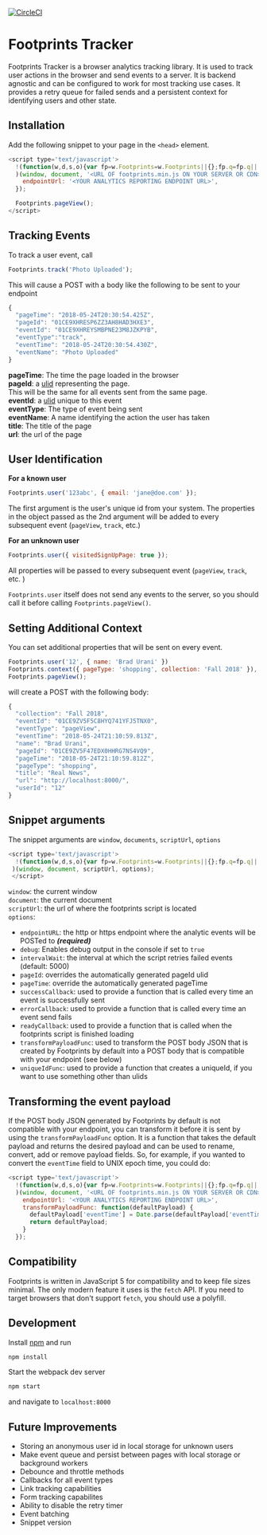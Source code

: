 [![CircleCI](https://circleci.com/gh/bradurani/footprints-tracker.svg?style=svg)](https://circleci.com/gh/bradurani/footprints-tracker)

# Footprints Tracker

Footprints Tracker is a browser analytics tracking library. It is used to track user
actions in the browser and send events to a server. It is backend agnostic and
can be configured to work for most tracking use cases. It provides a retry queue
for failed sends and a persistent context for identifying users and other state.

## Installation

Add the following snippet to your page in the `<head>` element.
```javascript
<script type='text/javascript'>
  !(function(w,d,s,o){var fp=w.Footprints=w.Footprints||{};fp.q=fp.q||[];if(fp.initialized||fp.invoked) return;fp.invoked=true;fp.pageTime=new Date();fp.options = o;var m=['user','pageView','track','debug','once','off','on','ready','reset','context'];var pf=function(k){return function(){var a=[].slice.call(arguments);a.unshift(k);fp.q.push(a);}};for(var i=0;i<m.length;i++){fp[m[i]]=pf(m[i]);}var e=d.createElement('script');e.async=1;e.src=s;var t=d.getElementsByTagName('script')[0];t.parentNode.insertBefore(e,t);}
  )(window, document, '<URL OF footprints.min.js ON YOUR SERVER OR CDN>', {
    endpointUrl: '<YOUR ANALYTICS REPORTING ENDPOINT URL>',
  });

  Footprints.pageView();
</script>
```

## Tracking Events

To track a user event, call
```javascript
Footprints.track('Photo Uploaded');
```
This will cause a POST with a body like the following to be sent to your
endpoint
```javascript
{
  "pageTime": "2018-05-24T20:30:54.425Z",
  "pageId": "01CE9XHRESP6ZZ3AH8HAD3HXE3",
  "eventId": "01CE9XHREYSMBPNE23M8JZKPYB",
  "eventType":"track",
  "eventTime": "2018-05-24T20:30:54.430Z",
  "eventName": "Photo Uploaded"
}
```
**pageTime**: The time the page loaded in the browser  
**pageId**: a [ulid](https://www.npmjs.com/package/ulid) representing the page.  
This will be the same for all events sent from the same page.  
**eventId**: a [ulid](https://www.npmjs.com/package/ulid) unique to this event  
**eventType**: The type of event being sent  
**eventName**: A name identifying the action the user has taken  
**title**: The title of the page  
**url**: the url of the page  

## User Identification

**For a known user**
```javascript
Footprints.user('123abc', { email: 'jane@doe.com' });
```
The first argument is the user's unique id from your system. The properties in the object 
passed as the 2nd argument will be added to every subsequent event (`pageView`, `track`, etc.)

**For an unknown user**
```javascript
Footprints.user({ visitedSignUpPage: true });
```
All properties will be passed to every subsequent event (`pageView`, `track`, etc. )

`Footprints.user` itself does not send any events to the server, so you should call it
before calling `Footprints.pageView()`.

## Setting Additional Context

You can set additional properties that will be sent on every event.

```javascript
Footprints.user('12', { name: 'Brad Urani' })
Footprints.context({ pageType: 'shopping', collection: 'Fall 2018' }),
Footprints.pageView();
```
will create a POST with the following body:
```javascript
{
  "collection": "Fall 2018",
  "eventId": "01CE9ZV5F5C8HYQ741YFJ5TNX0",
  "eventType": "pageView",
  "eventTime": "2018-05-24T21:10:59.813Z",
  "name": "Brad Urani",
  "pageId": "01CE9ZV5F47EDX0HHRG7NS4VQ9",
  "pageTime": "2018-05-24T21:10:59.812Z",
  "pageType": "shopping",
  "title": "Real News",
  "url": "http://localhost:8000/",
  "userId": "12"
}
```

## Snippet arguments

The snippet arguments are `window`, `documents`, `scriptUrl`, `options`

```javascript
<script type='text/javascript'>
  !(function(w,d,s,o){var fp=w.Footprints=w.Footprints||{};fp.q=fp.q||[];if(fp.initialized||fp.invoked) return;fp.invoked=true;fp.pageTime=new Date();fp.options = o;var m=['user','pageView','track','debug','once','off','on','ready','reset','context'];var pf=function(k){return function(){var a=[].slice.call(arguments);a.unshift(k);fp.q.push(a);}};for(var i=0;i<m.length;i++){fp[m[i]]=pf(m[i]);}var e=d.createElement('script');e.async=1;e.src=s;var t=d.getElementsByTagName('script')[0];t.parentNode.insertBefore(e,t);}
 )(window, document, scriptUrl, options);
 </script>
 ```

`window`: the current window  
`document`: the current document  
`scriptUrl`: the url of where the footprints script is located  
`options`:
  - `endpointURL`: the http or https endpoint where the analytic events will be
    POSTed to ***(required)***
  - `debug`: Enables debug output in the console if set to `true`
  - `intervalWait`: the interval at which the script retries failed events
    (default: 5000)
  - `pageId`: overrides the automatically generated pageId ulid
  - `pageTime`: override the automatically generated pageTime
  - `successCallback`: used to provide a function that is called every time an
    event is successfully sent
  - `errorCallback`: used to provide a function that is called every time an
    event send fails
  - `readyCallback`: used to provide a function that is called when the
    footprints script is finished loading
  - `transformPayloadFunc`: used to transform the POST body JSON that is created
    by Footprints by default into a POST body that is compatible with your
    endpoint (see below)
  - `uniqueIdFunc`: used to provide a function that creates a uniqueId, if you
    want to use something other than ulids

## Transforming the event payload

If the POST body JSON generated by Footprints by default is not compatible with
your endpoint, you can transform it before it is sent by using the
`transformPayloadFunc` option. It is a function that takes the default payload and
returns the desired payload and can be used to rename, convert, add or remove
payload fields. So, for example, if you wanted to convert the
`eventTime` field to UNIX epoch time, you could do:

```javascript
<script type='text/javascript'>
  !(function(w,d,s,o){var fp=w.Footprints=w.Footprints||{};fp.q=fp.q||[];if(fp.initialized||fp.invoked) return;fp.invoked=true;fp.pageTime=new Date();fp.options = o;var m=['user','pageView','track','debug','once','off','on','ready','reset','context'];var pf=function(k){return function(){var a=[].slice.call(arguments);a.unshift(k);fp.q.push(a);}};for(var i=0;i<m.length;i++){fp[m[i]]=pf(m[i]);}var e=d.createElement('script');e.async=1;e.src=s;var t=d.getElementsByTagName('script')[0];t.parentNode.insertBefore(e,t);}
  )(window, document, '<URL OF footprints.min.js ON YOUR SERVER OR CDN>', {
    endpointUrl: '<YOUR ANALYTICS REPORTING ENDPOINT URL>',
    transformPayloadFunc: function(defaultPayload) {
      defaultPayload['eventTime'] = Date.parse(defaultPayload['eventTime']);
      return defaultPayload;
    }
  });

```

## Compatibility

Footprints is written in JavaScript 5 for compatibility and to keep file sizes
minimal. The only modern feature it uses is the `fetch` API. If you need to
target browsers that don't support `fetch`, you should use a polyfill.

## Development

Install [npm](https://www.npmjs.com/get-npm) and run
```bash
npm install
```

Start the webpack dev server
```bash
npm start
```
and navigate to `localhost:8000`

## Future Improvements
- Storing an anonymous user id in local storage for unknown users
- Make event queue and persist between pages with local storage or background
  workers
- Debounce and throttle methods
- Callbacks for all event types
- Link tracking capabilities
- Form tracking capabilites
- Ability to disable the retry timer
- Event batching
- Snippet version
